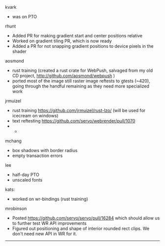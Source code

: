 

kvark
* was on PTO



rhunt
* Added PR for making gradient start and center positions relative
* Worked on gradient tiling PR, which is now ready
* Added a PR for not snapping gradient positions to device pixels in the shader



aosmond
* rust training (created a rust crate for WebPush, salvaged from my old CD project, http://github.com/aosmond/webpush )
* ported most of the image still raster image reftests to gtests (~420), going through the handful remaining as they need more specialized work



jrmuizel
* rust training https://github.com/jrmuizel/rust-lzo/ (will be used for icecream on windows)
* text reftesting https://github.com/servo/webrender/pull/1070
* * 



mchang
* box shadows with border radius
* empty transaction errors



lee
* half-day PTO
* unscaled fonts



kats:
* worked on wr-bindings (rust training)





mrobinson
* Posted https://github.com/servo/servo/pull/16284 which should allow us to further test WR API improvements
* Figured out positioning and shape of interior rounded rect clips. We don't need new API in WR for it.

________________


